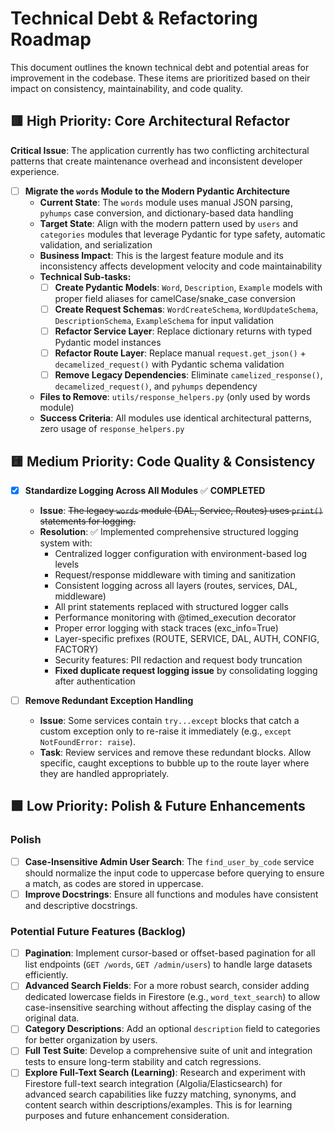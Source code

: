 # Technical Debt & Refactoring Roadmap

This document outlines the known technical debt and potential areas for improvement in the codebase. These items are prioritized based on their impact on consistency, maintainability, and code quality.

## 🟥 High Priority: Core Architectural Refactor

**Critical Issue**: The application currently has two conflicting architectural patterns that create maintenance overhead and inconsistent developer experience.

- [ ] **Migrate the `words` Module to the Modern Pydantic Architecture**
  - **Current State**: The `words` module uses manual JSON parsing, `pyhumps` case conversion, and dictionary-based data handling
  - **Target State**: Align with the modern pattern used by `users` and `categories` modules that leverage Pydantic for type safety, automatic validation, and serialization
  - **Business Impact**: This is the largest feature module and its inconsistency affects development velocity and code maintainability
  - **Technical Sub-tasks:**
    - [ ] **Create Pydantic Models**: `Word`, `Description`, `Example` models with proper field aliases for camelCase/snake_case conversion
    - [ ] **Create Request Schemas**: `WordCreateSchema`, `WordUpdateSchema`, `DescriptionSchema`, `ExampleSchema` for input validation
    - [ ] **Refactor Service Layer**: Replace dictionary returns with typed Pydantic model instances
    - [ ] **Refactor Route Layer**: Replace manual `request.get_json()` + `decamelized_request()` with Pydantic schema validation
    - [ ] **Remove Legacy Dependencies**: Eliminate `camelized_response()`, `decamelized_request()`, and `pyhumps` dependency
  - **Files to Remove**: `utils/response_helpers.py` (only used by words module)
  - **Success Criteria**: All modules use identical architectural patterns, zero usage of `response_helpers.py`

## 🟨 Medium Priority: Code Quality & Consistency

- [x] **Standardize Logging Across All Modules** ✅ **COMPLETED**

  - **Issue**: ~~The legacy `words` module (DAL, Service, Routes) uses `print()` statements for logging.~~
  - **Resolution**: ✅ Implemented comprehensive structured logging system with:
    - Centralized logger configuration with environment-based log levels
    - Request/response middleware with timing and sanitization
    - Consistent logging across all layers (routes, services, DAL, middleware)
    - All print statements replaced with structured logger calls
    - Performance monitoring with @timed_execution decorator
    - Proper error logging with stack traces (exc_info=True)
    - Layer-specific prefixes (ROUTE, SERVICE, DAL, AUTH, CONFIG, FACTORY)
    - Security features: PII redaction and request body truncation
    - **Fixed duplicate request logging issue** by consolidating logging after authentication

- [ ] **Remove Redundant Exception Handling**
  - **Issue**: Some services contain `try...except` blocks that catch a custom exception only to re-raise it immediately (e.g., `except NotFoundError: raise`).
  - **Task**: Review services and remove these redundant blocks. Allow specific, caught exceptions to bubble up to the route layer where they are handled appropriately.

## 🟩 Low Priority: Polish & Future Enhancements

### Polish

- [ ] **Case-Insensitive Admin User Search**: The `find_user_by_code` service should normalize the input code to uppercase before querying to ensure a match, as codes are stored in uppercase.
- [ ] **Improve Docstrings**: Ensure all functions and modules have consistent and descriptive docstrings.

### Potential Future Features (Backlog)

- [ ] **Pagination**: Implement cursor-based or offset-based pagination for all list endpoints (`GET /words`, `GET /admin/users`) to handle large datasets efficiently.
- [ ] **Advanced Search Fields**: For a more robust search, consider adding dedicated lowercase fields in Firestore (e.g., `word_text_search`) to allow case-insensitive searching without affecting the display casing of the original data.
- [ ] **Category Descriptions**: Add an optional `description` field to categories for better organization by users.
- [ ] **Full Test Suite**: Develop a comprehensive suite of unit and integration tests to ensure long-term stability and catch regressions.
- [ ] **Explore Full-Text Search (Learning)**: Research and experiment with Firestore full-text search integration (Algolia/Elasticsearch) for advanced search capabilities like fuzzy matching, synonyms, and content search within descriptions/examples. This is for learning purposes and future enhancement consideration.
